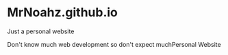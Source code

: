 # MrNoahz.github.io 
Just a personal website

Don't know much web development so don't expect muchPersonal Website
